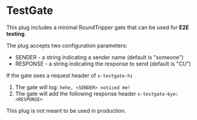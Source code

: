 # TestGate

This plug includes a minimal RoundTripper gate that can be used for **E2E testing**.

The plug accepts two configuration parameters:

* SENDER - a string indicating a sender name (default is "someone")
* RESPONSE - a string indicating the response to send (default is "CU")

If the gate sees a request header of `x-testgate-hi`

1. The gate will log: `hehe, <SENDER> noticed me!`
2. The gate will add the following response header `x-testgate-bye: <RESPONSE>`

This plug is not meant to be used in production.
